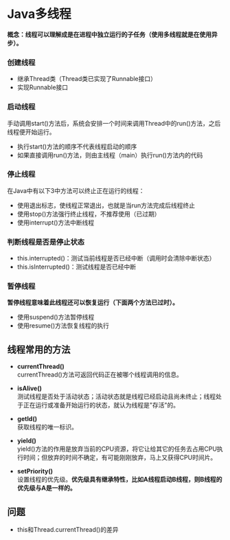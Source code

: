 # Java多线程
**概念：线程可以理解成是在进程中独立运行的子任务（使用多线程就是在使用异步）。**
### 创建线程
- 继承Thread类（Thread类已实现了Runnable接口）
- 实现Runnable接口

### 启动线程
手动调用start()方法后，系统会安排一个时间来调用Thread中的run()方法，之后线程便开始运行。 <br/>
- 执行start()方法的顺序不代表线程启动的顺序
- 如果直接调用run()方法，则由主线程（main）执行run()方法内的代码

### 停止线程
在Java中有以下3中方法可以终止正在运行的线程：
- 使用退出标志，使线程正常退出，也就是当run方法完成后线程终止
- 使用stop()方法强行终止线程，不推荐使用（已过期）
- 使用interrupt()方法中断线程

### 判断线程是否是停止状态
- this.interrupted()：测试当前线程是否已经中断（调用时会清除中断状态）
- this.isInterrupted()：测试线程是否已经中断

### 暂停线程
**暂停线程意味着此线程还可以恢复运行（下面两个方法已过时）。**
- 使用suspend()方法暂停线程
- 使用resume()方法恢复线程的执行

## 线程常用的方法
- **currentThread()** <br/>
currentThread()方法可返回代码正在被哪个线程调用的信息。

- **isAlive()** <br/>
测试线程是否处于活动状态；活动状态就是线程已经启动且尚未终止；线程处于正在运行或准备开始运行的状态，就认为线程是"存活"的。

- **getId()** <br/>
获取线程的唯一标识。

- **yield()** <br/>
yield()方法的作用是放弃当前的CPU资源，将它让给其它的任务去占用CPU执行时间；但放弃的时间不确定，有可能刚刚放弃，马上又获得CPU时间片。

- **setPriority()** <br/>
设置线程的优先级。**优先级具有继承特性，比如A线程启动B线程，则B线程的优先级与A是一样的。**

## 问题
- this和Thread.currentThread()的差异
